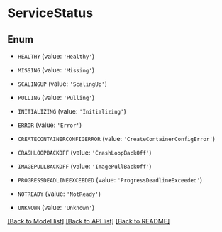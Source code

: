 # ServiceStatus


## Enum

* `HEALTHY` (value: `'Healthy'`)

* `MISSING` (value: `'Missing'`)

* `SCALINGUP` (value: `'ScalingUp'`)

* `PULLING` (value: `'Pulling'`)

* `INITIALIZING` (value: `'Initializing'`)

* `ERROR` (value: `'Error'`)

* `CREATECONTAINERCONFIGERROR` (value: `'CreateContainerConfigError'`)

* `CRASHLOOPBACKOFF` (value: `'CrashLoopBackOff'`)

* `IMAGEPULLBACKOFF` (value: `'ImagePullBackOff'`)

* `PROGRESSDEADLINEEXCEEDED` (value: `'ProgressDeadlineExceeded'`)

* `NOTREADY` (value: `'NotReady'`)

* `UNKNOWN` (value: `'Unknown'`)

[[Back to Model list]](../README.md#documentation-for-models) [[Back to API list]](../README.md#documentation-for-api-endpoints) [[Back to README]](../README.md)


